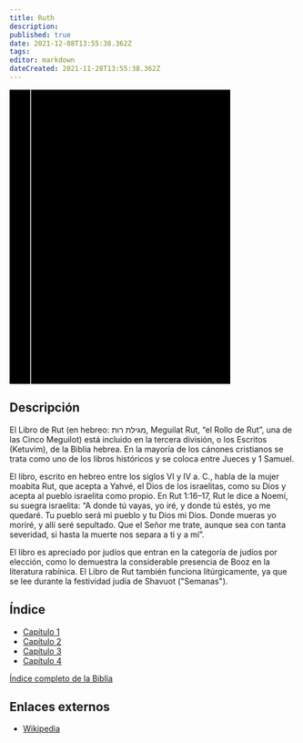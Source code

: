 ```yaml
---
title: Ruth
description: 
published: true
date: 2021-12-08T13:55:38.362Z
tags: 
editor: markdown
dateCreated: 2021-11-28T13:55:38.362Z
---
```


<div class="urantiapedia-book-front urantiapedia-book-bible">
<svg xmlns="http://www.w3.org/2000/svg"
	width="102.6mm" height="136.8mm"
	viewBox="0 0 102.6 136.8" version="1.1">
	<g transform="translate(-7,-5)">
		<rect width="9.6" height="136.8" x="7" y="5" />
		<rect width="96.9" height="136.8" x="17" y="5" />
		<text style="font-size:5px" x="61" y="22">LA BIBLIA</text>
		<text style="font-size:4px" x="61" y="125">Biblia Reina Valera, 1960</text>
		<text style="font-size:9px" x="61" y="60">Ruth</text>
	</g>
</svg>
</div>

## Descripción


El Libro de Rut (en hebreo: מגילת רות, Meguilat Rut, “el Rollo de Rut”, una de las Cinco Meguilot) está incluido en la tercera división, o los Escritos (Ketuvim), de la Biblia hebrea. En la mayoría de los cánones cristianos se trata como uno de los libros históricos y se coloca entre Jueces y 1 Samuel.

El libro, escrito en hebreo entre los siglos VI y IV a. C., habla de la mujer moabita Rut, que acepta a Yahvé, el Dios de los israelitas, como su Dios y acepta al pueblo israelita como propio. En Rut 1:16–17, Rut le dice a Noemí, su suegra israelita: “A donde tú vayas, yo iré, y donde tú estés, yo me quedaré. Tu pueblo será mi pueblo y tu Dios mi Dios. Donde mueras yo moriré, y allí seré sepultado. Que el Señor me trate, aunque sea con tanta severidad, si hasta la muerte nos separa a ti y a mí”. 

El libro es apreciado por judíos que entran en la categoría de judíos por elección, como lo demuestra la considerable presencia de Booz en la literatura rabínica. El Libro de Rut también funciona litúrgicamente, ya que se lee durante la festividad judía de Shavuot ("Semanas"). 

## Índice

- [Capítulo 1](/es/Bible/Ruth/1)
- [Capítulo 2](/es/Bible/Ruth/2)
- [Capítulo 3](/es/Bible/Ruth/3)
- [Capítulo 4](/es/Bible/Ruth/4)



[Índice completo de la Biblia](/es/index/bible)


## Enlaces externos

- [Wikipedia](https://en.wikipedia.org/wiki/Book_of_Ruth)